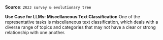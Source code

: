 **Source:** `2023 survey & evolutionary tree`

**Use Case for LLMs: Miscellaneous Text Classification**
One of the representative tasks is miscellaneous text classification, which deals with a diverse range of topics and categories that may not have a clear or strong relationship with one another.
